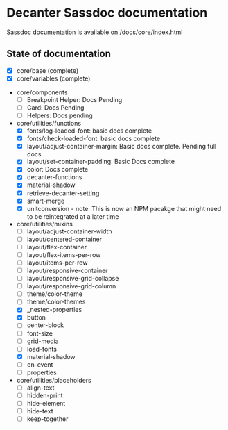 # Decanter Sassdoc documentation
Sassdoc documentation is available on /docs/core/index.html

## State of documentation
  - [x] core/base (complete)
  - [x] core/variables (complete)
  - core/components
    - [ ] Breakpoint Helper: Docs Pending
    - [ ] Card: Docs Pending
    - [ ] Helpers: Docs pending
  - core/utilities/functions
    - [x] fonts/log-loaded-font: basic docs complete
    - [x] fonts/check-loaded-font: basic docs complete
    - [x] layout/adjust-container-margin: Basic docs complete. Pending full docs
    - [x] layout/set-container-padding: Basic Docs complete
    - [x] color: Docs complete
    - [x] decanter-functions
    - [x] material-shadow
    - [x] retrieve-decanter-setting
    - [x] smart-merge
    - [x] unitconversion - note: This is now an NPM pacakge that might need to be reintegrated at a later time
  - core/utilities/mixins
    - [ ] layout/adjust-container-width
    - [ ] layout/centered-container
    - [ ] layout/flex-container
    - [ ] layout/flex-items-per-row
    - [ ] layout/items-per-row
    - [ ] layout/responsive-container
    - [ ] layout/responsive-grid-collapse
    - [ ] layout/responsive-grid-column
    - [ ] theme/color-theme
    - [ ] theme/color-themes
    - [x] _nested-properties
    - [x] button
    - [ ] center-block
    - [ ] font-size
    - [ ] grid-media
    - [ ] load-fonts
    - [x] material-shadow
    - [ ] on-event
    - [ ] properties
  - core/utilities/placeholders
    - [ ] align-text
    - [ ] hidden-print
    - [ ] hide-element
    - [ ] hide-text
    - [ ] keep-together
